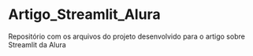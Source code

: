 # Artigo_Streamlit_Alura
Repositório com os arquivos do projeto desenvolvido para o artigo sobre Streamlit da Alura
